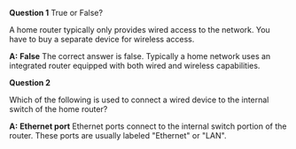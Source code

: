**Question 1**
True or False?

A home router typically only provides wired access to the network. You have to buy a separate device for wireless access.

**A:** **False**
The correct answer is false. Typically a home network uses an integrated router equipped with both wired and wireless capabilities.

**Question 2**

Which of the following is used to connect a wired device to the internal switch of the home router?

**A:** **Ethernet port**
Ethernet ports connect to the internal switch portion of the router. These ports are usually labeled "Ethernet" or "LAN".


